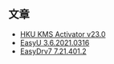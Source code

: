 ## 文章

- [HKU KMS Activator v23.0](./hku-kms-activator)  
- [EasyU 3.6.2021.0316](./easyu)
- [EasyDrv7 7.21.401.2](./easydrv)
